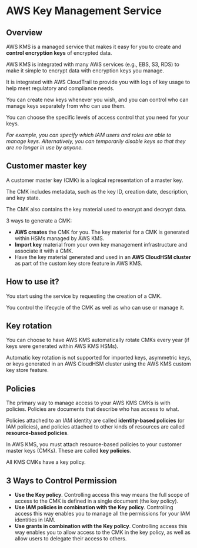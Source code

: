 # AWS Key Management Service

## Overview

AWS KMS is a managed service that makes it easy for you to create and **control encryption keys** of encrypted data.

AWS KMS is integrated with many AWS services (e.g., EBS, S3, RDS) to make it simple to encrypt data with encryption keys you manage.

It is integrated with AWS CloudTrail to provide you with logs of key usage to help meet regulatory and compliance needs.

You can create new keys whenever you wish, and you can control who can manage keys separately from who can use them.

You can choose the specific levels of access control that you need for your keys.

*For example, you can specify which IAM users and roles are able to manage keys. Alternatively, you can temporarily disable keys so that they are no longer in use by anyone.*


## Customer master key

A customer master key (CMK) is a logical representation of a master key.

The CMK includes metadata, such as the key ID, creation date, description, and key state.

The CMK also contains the key material used to encrypt and decrypt data.

3 ways to generate a CMK:
- **AWS creates** the CMK for you. The key material for a CMK is generated within HSMs managed by AWS KMS.
- **Import key** material from your own key management infrastructure and associate it with a CMK.
- Have the key material generated and used in an **AWS CloudHSM cluster** as part of the custom key store feature in AWS KMS.


## How to use it?

You start using the service by requesting the creation of a CMK.

You control the lifecycle of the CMK as well as who can use or manage it.


## Key rotation

You can choose to have AWS KMS automatically rotate CMKs every year (if keys were generated within AWS KMS HSMs).

Automatic key rotation is not supported for imported keys, asymmetric keys, or keys generated in an AWS CloudHSM cluster using the AWS KMS custom key store feature.


## Policies

The primary way to manage access to your AWS KMS CMKs is with policies. Policies are documents that describe who has access to what.

Policies attached to an IAM identity are called **identity-based policies** (or IAM policies), and policies attached to other kinds of resources are called **resource-based policies**.

In AWS KMS, you must attach resource-based policies to your customer master keys (CMKs). These are called **key policies**.

All KMS CMKs have a key policy.


## 3 Ways to Control Permission

- **Use the Key policy**. Controlling access this way means the full scope of access to the CMK is defined in a single document (the key policy).
- **Use IAM policies in combination with the Key policy**. Controlling access this way enables you to manage all the permissions for your IAM identities in IAM.
- **Use grants in combination with the Key policy**. Controlling access this way enables you to allow access to the CMK in the key policy, as well as allow users to delegate their access to others.
